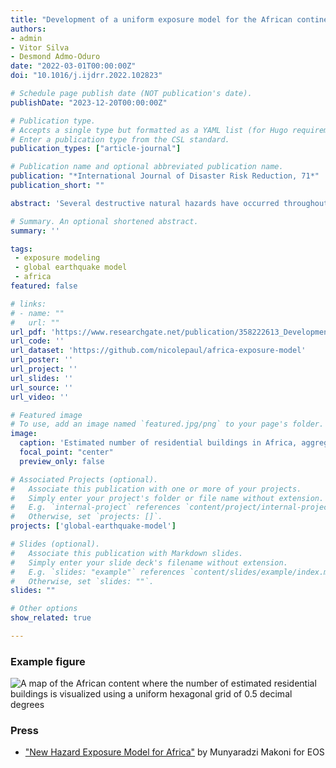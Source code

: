 ```yaml
---
title: "Development of a uniform exposure model for the African continent for use in disaster risk assessment"
authors:
- admin
- Vitor Silva
- Desmond Admo-Oduro
date: "2022-03-01T00:00:00Z"
doi: "10.1016/j.ijdrr.2022.102823"

# Schedule page publish date (NOT publication's date).
publishDate: "2023-12-20T00:00:00Z"

# Publication type.
# Accepts a single type but formatted as a YAML list (for Hugo requirements).
# Enter a publication type from the CSL standard.
publication_types: ["article-journal"]

# Publication name and optional abbreviated publication name.
publication: "*International Journal of Disaster Risk Reduction, 71*"
publication_short: ""

abstract: 'Several destructive natural hazards have occurred throughout Africa over the past century, yet few comprehensive exposure models exist for the continent. The high population growth and rapid pace of urbanization within many African countries entail a significant potential for increased economic and human losses, particularly where substantial urban growth encroaches upon hazard-prone regions with inadequate land management and building design regulations. This study introduces a new exposure model for all African countries using national and global datasets with a uniform approach across the continent, developed for a baseline year (2020) and six future years (2025, 2030, 2035, 2040, 2045, and 2050). The exposure model was originally derived with subnational statistics, and then further spatially disaggregated using Earth Observation (EO) data. This refined spatial resolution allows the model to reflect a realistic population distribution within each country and thereby better characterizes the potential risk to natural hazards and allows identification of disaster risk hotspots. The results indicate the current concentrations of building stock in Africa, in addition to regions where the urban building stock is expected to nearly triple (such as in Central and East Africa) or at least double (such as in West and South Africa).'

# Summary. An optional shortened abstract.
summary: ''

tags:
 - exposure modeling
 - global earthquake model
 - africa
featured: false

# links:
# - name: ""
#   url: ""
url_pdf: 'https://www.researchgate.net/publication/358222613_Development_of_a_uniform_exposure_model_for_the_African_continent_for_use_in_disaster_risk_assessment'
url_code: ''
url_dataset: 'https://github.com/nicolepaul/africa-exposure-model'
url_poster: ''
url_project: ''
url_slides: ''
url_source: ''
url_video: ''

# Featured image
# To use, add an image named `featured.jpg/png` to your page's folder. 
image:
  caption: 'Estimated number of residential buildings in Africa, aggregated on a uniform hexagonal grid of 0.5 decimal degrees.'
  focal_point: "center"
  preview_only: false

# Associated Projects (optional).
#   Associate this publication with one or more of your projects.
#   Simply enter your project's folder or file name without extension.
#   E.g. `internal-project` references `content/project/internal-project/index.md`.
#   Otherwise, set `projects: []`.
projects: ['global-earthquake-model']

# Slides (optional).
#   Associate this publication with Markdown slides.
#   Simply enter your slide deck's filename without extension.
#   E.g. `slides: "example"` references `content/slides/example/index.md`.
#   Otherwise, set `slides: ""`.
slides: ""

# Other options
show_related: true

---
```

### Example figure
![A map of the African content where the number of estimated residential buildings is visualized using a uniform hexagonal grid of 0.5 decimal degrees](publication/journal-article/2022_africa_exposure.png "Estimated number of residential buildings in Africa, aggregated on a uniform hexagonal grid of 0.5 decimal degrees.")

### Press
* ["New Hazard Exposure Model for Africa"](https://eos.org/articles/new-hazard-exposure-model-for-africa) by Munyaradzi Makoni for EOS